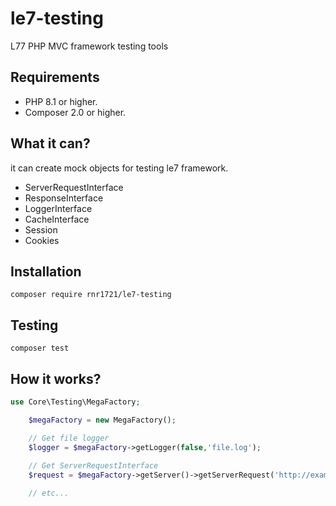 # le7-testing
L77 PHP MVC framework testing tools

## Requirements

- PHP 8.1 or higher.
- Composer 2.0 or higher.

## What it can?

it can create mock objects for testing le7 framework.

- ServerRequestInterface
- ResponseInterface
- LoggerInterface
- CacheInterface
- Session
- Cookies

## Installation

```shell
composer require rnr1721/le7-testing
```

## Testing

```shell
composer test
```

## How it works?

```php
use Core\Testing\MegaFactory;

    $megaFactory = new MegaFactory();

    // Get file logger
    $logger = $megaFactory->getLogger(false,'file.log');
    
    // Get ServerRequestInterface
    $request = $megaFactory->getServer()->getServerRequest('http://example.com', 'GET');

    // etc...
```
